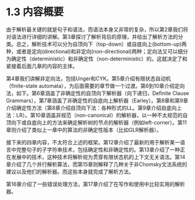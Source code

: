 # 1.3 内容概要

由于解析最关键的就是句子和语法，而语法本身又非常的复杂，所以第2章我们将对语法进行详细的讲解。第3章探讨了解析背后的原理，并给出了解析方法的分类。总之，解析技术可以分为自顶向下（top-down）或自底向上(bottom-up)两种，或者是定向(directional)和非定向(non-directional)两种；定向法又可以细分为确定性（deterministic）和非确定性（non-deterministic）的。这就决定了和紧接着后面几章的内容的主体。

第4章我们讲解非定向法，包括Unger和CYK。第5章介绍有限状态自动机（finite-state automata），为后面需要的章节做一个过渡。第6到10章介绍定向法，如下。第6章涵盖了非确定性的自顶向下解析器（向下递归，Definite Clause Grammars），第7章涵盖了非确定性的自底向上解析器（Earley）。第8章和第9章介绍确定性方法（第8章介绍自顶向下法：各种形式的LL。第9章介绍自底向上法：LR）。第10章涵盖非规范（non-canonical）的解析器，以一种不太规范的自顶向下或自底向上的方法来确定解析树的节点的解析器（例如left-corner）。第11章则介绍了类似上一章中的算法的非确定性版本（比如GLR解析器）。

接下来的四章内容，不太符合上述的框架。第12章介绍了最新的用于解析某一语言中完整句子的子字符串技术，包括确定性和非确定性的。第13章介绍了一种正在发展中的技术，这种技术将解析视为贯穿有限状态机的上下文无关语法。第14章介绍了几个并行解析算法，而第15章则解释了几种关于非Chomsky文法系统的建议以及他们的解析器。而这些本身就完成了解析方法。

第16章介绍了一些错误处理方法，第17章介绍了在写作和使用中比较实用的解析器。